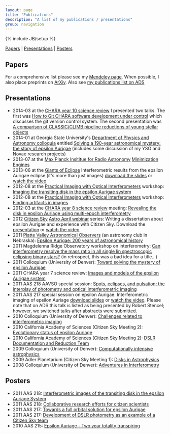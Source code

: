 ```yaml
---
layout: page
title: "Publications"
description: "A list of my publications / presentations"
group: navigation
---
```

{% include JB/setup %}

[Papers](#papers) | [Presentations](#presentations) | [Posters](#posters)

## Papers <a id="papers"></a>

For a comprehensive list please see my [Mendeley
page](http://www.mendeley.com/profiles/brian-kloppenborg/). When possible, I
also place preprints on [ArXiv](http://arxiv.org/). Also see
[my publications list on ADS](http://goo.gl/93CR2a)

## Presentations <a id="presentations"></a>

* 2014-03 at the
    [CHARA year 10 science review](http://chara.gsu.edu/meetings.php)
    I presented two talks. The first was
    [How to Git CHARA software development under control](/downloads/2014_CHARA_Meeting-GitTalk.pdf) which discusses the git version control system. The second presentation
    was
    [A comparison of CLASSIC/CLIMB pipeline reductions of young stellar objects](/downloads/2014_CHARA_Meeting-YSOes.pdf)
* 2014-01 at Georgia State University's
    [Department of Physics and Astronomy colloquia](http://astro.gsu.edu/)
    entitled
    [Solving a 190-year astronomical mystery: the story of epsilon Aurigae](/downloads/2014-01-21-GSU-epsAur_Noave_YSOes.pdf)
    (includes some discussion of my YSO and Novae research projects)
* 2013-07 at the [Max Planck Insititue for Radio Astronomy](http://www.mpifr.de)
    [Minimization Engines](/downloads/2013-07-23-minimization_engines.pdf)
* 2013-06 at the [Giants of Eclipse](http://http://aas.org/meetings/aastcs-3-giants-eclipse-meeting-monterey-california)
    Interferometric results from the epsilon Aurigae eclipse (it's more than
    just images)
    [download the slides](/downloads/2013-07-30-epsAur-Interferometry.pdf) or
    [watch the video](http://www.youtube.com/watch?v=-muZbDquo5A)
* 2012-08 at the [Practical Imaging with Optical Interferometers](http://www.umich.edu/~interf) workshop:
    [Imaging the transiting disk in the epsilon Aurigae system](/downloads/2012-UM-Workshop_epsAur.pdf)
* 2012-08 at the [Practical Imaging with Optical Interferometers](http://www.umich.edu/~interf) workshop:
    [Finding artifacts in images](/downloads/2012-UM-Workshop_Artifacts.pdf)
* 2012-03 at the [CHARA year 8 science review](http://chara.gsu.edu/meetings.php) meeting:
    [Revealing the disk in epsilon Auriage using multi-epoch interferometry](/downloads/2012-CHARA-epsAur.pdf)
* 2012 [Citizen Sky](http://aavso.org)
    [Astro April webinar](http://www.citizensky.org/category/tags/astro-april) series:
    Writing a dissertation about epsilon Aurigae and experience with Citizen Sky.
    Download the [presentation](/downloads/2012-Webinar-CitizenSky-epsAur.pdf) or
    [watch the video](http://184.73.185.143/APASS/Writing_dissertation_about_eps_Aur_w_Brian_Kloppenborg.zip)
* 2011 [Platte Valley Astronomical Observers](http://pvao.us) (an astronomy club in Nebraska):
    [Epsilon Aurigae: 200 years of astronomical history](/downloads/2011-PVAO-epsAur.pdf)
* 2011 Magdelenna Ridge Observatory workshop on interferometry:
    [Can interferometry resolve the mass ratio in all single lin spectroscopic eclipsing binary stars?](/downloads/2011-MRO-Socorro-SB1s.pdf)
    (in retrospect, this was a bad idea for a title...)
* 2011 Colloquium (University of Denver):
    [Toward solving the mystery of epsilon Aurigae](/downloads/2011-DU-Colloquium.pdf)
* 2011 CHARA year 7 science review:
    [Images and models of the epsilon Aurigae system](/downloads/2011-CHARA-epsAur.pdf)
* 2011 AAS 218 AAVSO special session:
    [Spots, eclipses, and pulsation: the interplay of photometry and optical interferometric imaging](/downloads/2011-AAS218-PhotometryAndInterferometry.pdf)
* 2011 AAS 217 special session on epsilon Aurigae: Interferometric imaging of epsilon Auriage
    [download slides](/downloads/2011-AAS217-epsAurImaging.pdf) or
    [watch the video](http://www.youtube.com/watch?v=eHJPaTUqeso).
    Please note that on ADS this talk is listed as being presented by Robert Stencel;
    however, we switched talks after abstracts were submitted.
* 2010 Colloquium (University of Denver):
    [Challenges related to interferometric imaging](/downloads/2010-DU-Colloquium.pdf)
* 2010 California Academy of Sciences (Citizen Sky Meeting 2):
    [Evolutionary status of epsilon Auriage](/downloads/2010-CalAcad-CitizenSky-epsAur.pdf)
* 2010 California Academy of Sciences (Citizen Sky Meeting 2):
    [DSLR Documentation and Reduction Team](/downloads/2010-CalAcad-CitizenSky-DSLR.pdf)
* 2009 Colloquium (University of Denver):
    [Computationally intensive astrophysics](/downloads/2009-DU-Colloquium.pdf)
* 2009 Adler Planetarium (Citizen Sky Meeting 1):
    [Disks in Astrophysics](/downloads/2009-Adler-CitizenSky.pdf)
* 2008 Colloquium (University of Denver):
    [Adventures in Interferometry](/downloads/2008-DU-Colloquium.pdf)

## Posters<a id="posters"></a>

* 2011 AAS 218:
    [Interferometric images of the transiting disk in the epsilon Auriage System](/downloads/2011-AAS218-epsAurImages.pdf)
* 2011 AAS 218:
    [Collaborative research efforts for citizen scientists](/downloads/2011-AAS218-CSky-Teams.pdf)
* 2011 AAS 217:
    [Towards a full orbital solution for epsilon Aurigae](/downloads/2011-AAS217-epsAur-Orbit.pdf)
* 2011 AAS 217:
    [Development of DSLR photometry as an example of a Citizen Sky team](/downloads/2011-AAS217-CSky-Teams.pdf)
* 2010 AAS 215:
    [Epsilon Auriage - Two year totality transpiring](/downloads/2010-AAS215-epsAur.pdf)

